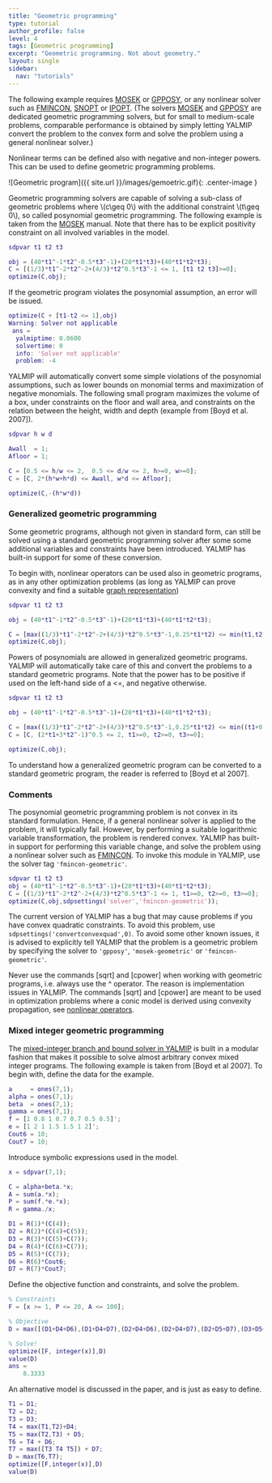 ```yaml
---
title: "Geometric programming"
type: tutorial
author_profile: false
level: 4
tags: [Geometric programming]
excerpt: "Geometric programming. Not about geometry."
layout: single
sidebar:
  nav: "tutorials"
---
```


The following example requires [MOSEK](/yalmip/solvers/mosek) or [GPPOSY](/yalmip/solvers/gpposy), or any nonlinear solver such as [FMINCON](/yalmip/solvers/fmincon), [SNOPT](/yalmip/solvers/snopt) or [IPOPT](/yalmip/solvers/ipopt). (The solvers [MOSEK](/yalmip/solvers/mosek) and [GPPOSY](/yalmip/solvers/gpposy) are dedicated geometric programming solvers, but for small to medium-scale problems, comparable performance is obtained by simply letting YALMIP convert the problem to the convex form and solve the problem using a general nonlinear solver.)

Nonlinear terms can be defined also with negative and non-integer powers. This can be used to define geometric programming problems.

![Geometric program]({{ site.url }}/images/gemoetric.gif){: .center-image }


Geometric programming solvers are capable of solving a sub-class of geometric problems where \\(c\geq 0\\) with the additional constraint \\(t\geq 0\\), so called posynomial geometric programming. The following example is taken from the [MOSEK](/yalmip/solvers/mosek) manual. Note that there has to be explicit positivity constraint on all involved variables in the model.

````matlab
sdpvar t1 t2 t3

obj = (40*t1^-1*t2^-0.5*t3^-1)+(20*t1*t3)+(40*t1*t2*t3);
C = [(1/3)*t1^-2*t2^-2+(4/3)*t2^0.5*t3^-1 <= 1, [t1 t2 t3]>=0];
optimize(C,obj);
````

If the geometric program violates the posynomial assumption, an error will be issued.

````matlab
optimize(C + [t1-t2 <= 1],obj)
Warning: Solver not applicable
 ans =
  yalmiptime: 0.0600
  solvertime: 0
  info: 'Solver not applicable'
  problem: -4
````

YALMIP will automatically convert some simple violations of the posynomial assumptions, such as lower bounds on monomial terms and maximization of negative monomials. The following small program maximizes the volume of a box, under constraints on the floor and wall area, and constraints on the relation between the height, width and depth (example from [Boyd et al. 2007]).

````matlab
sdpvar h w d

Awall  = 1;
Afloor = 1;

C = [0.5 <= h/w <= 2,  0.5 <= d/w <= 2, h>=0, w>=0];
C = [C, 2*(h*w+h*d) <= Awall, w*d <= Afloor];

optimize(C,-(h*w*d))
````

### Generalized geometric programming

Some geometric programs, although not given in standard form, can still be solved using a standard geometric programming solver after some some additional variables and constraints have been introduced. YALMIP has built-in support for some of these conversion.

To begin with, nonlinear operators can be used also in geometric programs, as in any other optimization problems (as long as YALMIP can prove convexity and find a suitable [graph representation](/yalmip/tutorials/graphrepresentations))

````matlab
sdpvar t1 t2 t3

obj = (40*t1^-1*t2^-0.5*t3^-1)+(20*t1*t3)+(40*t1*t2*t3);

C = [max((1/3)*t1^-2*t2^-2+(4/3)*t2^0.5*t3^-1,0.25*t1*t2) <= min(t1,t2), t1>=0, t2>=0, t3>=0];
optimize(C,obj);
````

Powers of posynomials are allowed in generalized geometric programs. YALMIP will automatically take care of this and convert the problems to a standard geometric programs. Note that the power has to be positive if used on the left-hand side of a <=, and negative otherwise.

````matlab
sdpvar t1 t2 t3

obj = (40*t1^-1*t2^-0.5*t3^-1)+(20*t1*t3)+(40*t1*t2*t3);

C = [max((1/3)*t1^-2*t2^-2+(4/3)*t2^0.5*t3^-1,0.25*t1*t2) <= min((t1+0.5*t2)^-1,t2)];
C = [C, (2*t1+3*t2^-1)^0.5 <= 2, t1>=0, t2>=0, t3>=0];

optimize(C,obj);
````

To understand how a generalized geometric program can be converted to a standard geometric program, the reader is referred to [Boyd et al 2007].

### Comments
The posynomial geometric programming problem is not convex in its standard formulation. Hence, if a general nonlinear solver is applied to the problem, it will typically fail. However, by performing a suitable logarithmic variable transformation, the problem is rendered convex. YALMIP has built-in support for performing this variable change, and solve the problem using a nonlinear solver such as [FMINCON](/yalmip/solvers/fmincon). To invoke this module in YALMIP, use the solver tag `'fmincon-geometric'`.

````matlab
sdpvar t1 t2 t3
obj = (40*t1^-1*t2^-0.5*t3^-1)+(20*t1*t3)+(40*t1*t2*t3);
C = [(1/3)*t1^-2*t2^-2+(4/3)*t2^0.5*t3^-1 <= 1, t1>=0, t2>=0, t3>=0];
optimize(C,obj,sdpsettings('solver','fmincon-geometric'));
````

The current version of YALMIP has a bug that may cause problems if you have convex quadratic constraints. To avoid this problem, use `sdpsettings('convertconvexquad',0)`. To avoid some other known issues, it is advised to explicitly tell YALMIP that the problem is a geometric problem by specifying the solver to `'gpposy'`, `'mosek-geometric'` or `'fmincon-geometric'`.

Never use the commands [sqrt] and [cpower] when working with geometric programs, i.e. always use the ^ operator. The reason is implementation issues in YALMIP. The commands [sqrt] and [cpower] are meant to be used in optimization problems where a conic model is derived using convexity propagation, see [nonlinear operators](/yalmip/tutorials/nonlinearoperators).

### Mixed integer geometric programming

The [mixed-integer branch and bound solver in YALMIP](/yalmip/solvers/bnb) is built in a modular fashion that makes it possible to solve almost arbitrary convex mixed integer programs. The following example is taken from [Boyd et al 2007]. To begin with, define the data for the example.

````matlab
a     = ones(7,1);
alpha = ones(7,1);
beta  = ones(7,1);
gamma = ones(7,1);
f = [1 0.8 1 0.7 0.7 0.5 0.5]';
e = [1 2 1 1.5 1.5 1 2]';
Cout6 = 10;
Cout7 = 10;
````

Introduce symbolic expressions used in the model.

````matlab
x = sdpvar(7,1);

C = alpha+beta.*x;
A = sum(a.*x);
P = sum(f.*e.*x);
R = gamma./x;

D1 = R(1)*(C(4));
D2 = R(2)*(C(4)+C(5));
D3 = R(3)*(C(5)+C(7));
D4 = R(4)*(C(6)+C(7));
D5 = R(5)*(C(7));
D6 = R(6)*Cout6;
D7 = R(7)*Cout7;
````

Define the objective function and constraints, and solve the problem.

````matlab
% Constraints
F = [x >= 1, P <= 20, A <= 100];

% Objective
D = max([(D1+D4+D6),(D1+D4+D7),(D2+D4+D6),(D2+D4+D7),(D2+D5+D7),(D3+D5+D6),(D3+D7)]);

% Solve!
optimize([F, integer(x)],D)
value(D)
ans =
    8.3333
````

An alternative model is discussed in the paper, and is just as easy to define.

````matlab
T1 = D1;
T2 = D2;
T3 = D3;
T4 = max(T1,T2)+D4;
T5 = max(T2,T3) + D5;
T6 = T4 + D6;
T7 = max([T3 T4 T5]) + D7;
D = max(T6,T7);
optimize([F,integer(x)],D)
value(D)
````

